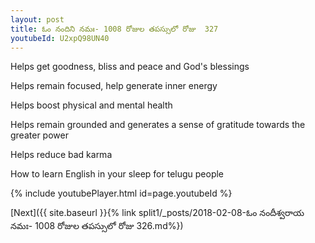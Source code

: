 ```yaml
---
layout: post
title: ఓం నందిని నమః- 1008 రోజుల తపస్సులో రోజు  327
youtubeId: U2xpQ98UN40
---
```

 
 
Helps get goodness, bliss and peace and God's blessings
 
Helps remain focused, help generate inner energy 
 
Helps boost physical and mental health 
 
Helps remain grounded and generates a sense of gratitude towards the greater power 
 
Helps reduce bad karma
 
How to learn English in your sleep for telugu people
 
 
 
 


{% include youtubePlayer.html id=page.youtubeId %}
 
[Next]({{ site.baseurl }}{% link split1/_posts/2018-02-08-ఓం నందీశ్వరాయ నమః- 1008 రోజుల తపస్సులో రోజు  326.md%})
 
